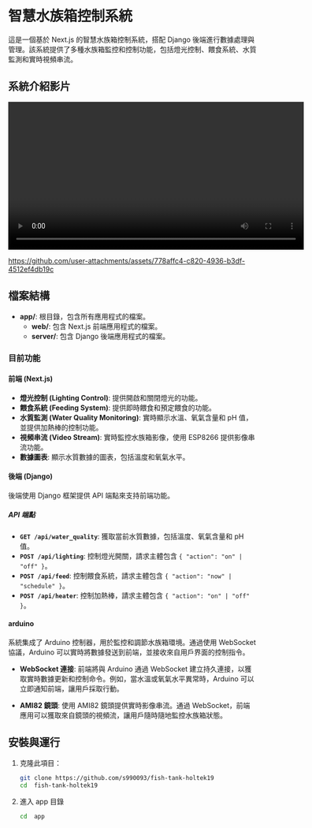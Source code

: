 # 智慧水族箱控制系統

這是一個基於 Next.js 的智慧水族箱控制系統，搭配 Django 後端進行數據處理與管理。該系統提供了多種水族箱監控和控制功能，包括燈光控制、餵食系統、水質監測和實時視頻串流。

## 系統介紹影片


<video controls width="600">
https://github.com/user-attachments/assets/778affc4-c820-4936-b3df-4512ef4db19c
</video>

https://github.com/user-attachments/assets/778affc4-c820-4936-b3df-4512ef4db19c


## 檔案結構

- **app/**: 根目錄，包含所有應用程式的檔案。
  - **web/**: 包含 Next.js 前端應用程式的檔案。
  - **server/**: 包含 Django 後端應用程式的檔案。

### 目前功能

#### 前端 (Next.js)

- **燈光控制 (Lighting Control)**: 提供開啟和關閉燈光的功能。
- **餵食系統 (Feeding System)**: 提供即時餵食和預定餵食的功能。
- **水質監測 (Water Quality Monitoring)**: 實時顯示水溫、氧氣含量和 pH 值，並提供加熱棒的控制功能。
- **視頻串流 (Video Stream)**: 實時監控水族箱影像，使用 ESP8266 提供影像串流功能。
- **數據圖表**: 顯示水質數據的圖表，包括溫度和氧氣水平。

#### 後端 (Django)

後端使用 Django 框架提供 API 端點來支持前端功能。

##### API 端點

- **`GET /api/water_quality`**: 獲取當前水質數據，包括溫度、氧氣含量和 pH 值。
- **`POST /api/lighting`**: 控制燈光開關，請求主體包含 `{ "action": "on" | "off" }`。
- **`POST /api/feed`**: 控制餵食系統，請求主體包含 `{ "action": "now" | "schedule" }`。
- **`POST /api/heater`**: 控制加熱棒，請求主體包含 `{ "action": "on" | "off" }`。

#### arduino

系統集成了 Arduino 控制器，用於監控和調節水族箱環境。通過使用 WebSocket 協議，Arduino 可以實時將數據發送到前端，並接收來自用戶界面的控制指令。

- **WebSocket 連接**: 前端將與 Arduino 通過 WebSocket 建立持久連接，以獲取實時數據更新和控制命令。例如，當水溫或氧氣水平異常時，Arduino 可以立即通知前端，讓用戶採取行動。

- **AMI82 鏡頭**: 使用 AMI82 鏡頭提供實時影像串流。通過 WebSocket，前端應用可以獲取來自鏡頭的視頻流，讓用戶隨時隨地監控水族箱狀態。

## 安裝與運行

1. 克隆此項目：

   ```bash
   git clone https://github.com/s990093/fish-tank-holtek19
   cd  fish-tank-holtek19
   ```

2. 進入 app 目錄
   ```bash
   cd  app
   ```

